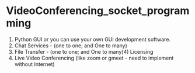 # VideoConferencing_socket_programming
1) Python GUI or you can use your own GUI development software.
2) Chat Services - (one to one; and One to many)
3) File Transfer -  (one to one; and One to many)4) Licensing 
5) Live Video Conferencing (like zoom or gmeet - need to implement without Internet)
